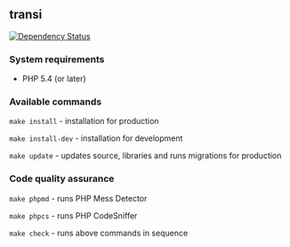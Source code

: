 ## transi

[![Dependency Status](https://www.versioneye.com/user/projects/53ee6f0f13bb06f7cc000330/badge.svg?style=flat)](https://www.versioneye.com/user/projects/53ee6f0f13bb06f7cc000330)

### System requirements

* PHP 5.4 (or later)

### Available commands

`make install` - installation for production

`make install-dev` - installation for development

`make update` - updates source, libraries and runs migrations for production

### Code quality assurance

`make phpmd` - runs PHP Mess Detector

`make phpcs` - runs PHP CodeSniffer

`make check` - runs above commands in sequence
